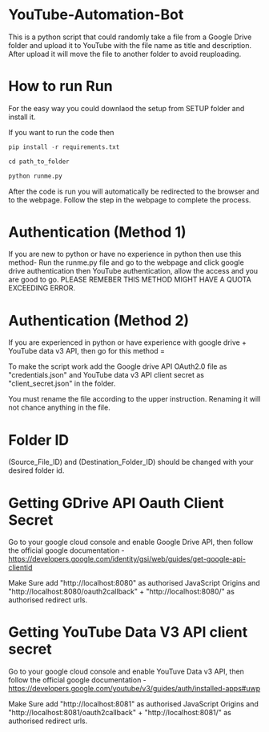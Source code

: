 # YouTube-Automation-Bot
This is a python script that could randomly take a file from a Google Drive folder and upload it to YouTube with the file name as title and description. After upload it will move the file to another folder to avoid reuploading.

# How to run Run 
For the easy way you could downlaod the setup from SETUP folder and install it.

If you want to run the code then 
```Python
pip install -r requirements.txt
```
```Python
cd path_to_folder 
```
```Python
python runme.py
```
After the code is run you will automatically be redirected to the browser and to the webpage. Follow the step in the webpage to complete the process.

# Authentication (Method 1) 
If you are new to python or have no experience in python then use this method- Run the runme.py file and go to the webpage and click google drive authentication then YouTube authentication, allow the access and you are good to go. PLEASE REMEBER THIS METHOD MIGHT HAVE A QUOTA EXCEEDING ERROR.

# Authentication (Method 2)
If you are experienced in python or have experience with google drive + YouTube data v3 API, then go for this method =

To make the script work add the Google drive API OAuth2.0 file as "credentials.json" and YouTube data v3 API client secret as "client_secret.json" in the folder.

You must rename the file according to the upper instruction. Renaming it will not chance anything in the file.
# Folder ID
(Source_File_ID) and (Destination_Folder_ID) should be changed with your desired folder id.

# Getting GDrive API Oauth Client Secret 
Go to your google cloud console and enable Google Drive API, then follow the official google documentation - https://developers.google.com/identity/gsi/web/guides/get-google-api-clientid

Make Sure add "http://localhost:8080" as authorised JavaScript Origins and "http://localhost:8080/oauth2callback" + "http://localhost:8080/" as authorised redirect urls.

# Getting YouTube Data V3 API client secret
Go to your google cloud console and enable YouTuve Data v3 API, then follow the official google documentation - https://developers.google.com/youtube/v3/guides/auth/installed-apps#uwp

Make Sure add "http://localhost:8081" as authorised JavaScript Origins and "http://localhost:8081/oauth2callback" + "http://localhost:8081/" as authorised redirect urls.


